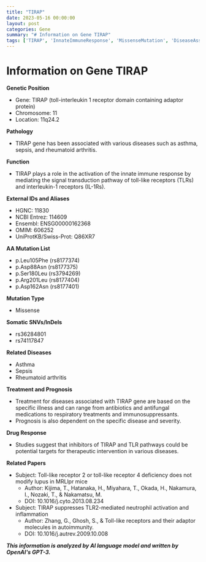 ```yaml
---
title: "TIRAP"
date: 2023-05-16 00:00:00
layout: post
categories: Gene
summary: "# Information on Gene TIRAP"
tags: ['TIRAP', 'InnateImmuneResponse', 'MissenseMutation', 'DiseaseAssociation', 'TherapeuticTargets', 'TLRPathway', 'DrugResponse', 'Prognosis']
---
```


# Information on Gene TIRAP

**Genetic Position**
- Gene: TIRAP (toll-interleukin 1 receptor domain containing adaptor protein)
- Chromosome: 11
- Location: 11q24.2

**Pathology**
- TIRAP gene has been associated with various diseases such as asthma, sepsis, and rheumatoid arthritis.

**Function**
- TIRAP plays a role in the activation of the innate immune response by mediating the signal transduction pathway of toll-like receptors (TLRs) and interleukin-1 receptors (IL-1Rs).

**External IDs and Aliases**
- HGNC: 11830
- NCBI Entrez: 114609
- Ensembl: ENSG00000162368
- OMIM: 606252
- UniProtKB/Swiss-Prot: Q86XR7

**AA Mutation List**
- p.Leu105Phe (rs8177374)
- p.Asp88Asn (rs8177375)
- p.Ser180Leu (rs3794269)
- p.Arg201Leu (rs8177404)
- p.Asp162Asn (rs8177401)

**Mutation Type**
- Missense 

**Somatic SNVs/InDels**
- rs36284801
- rs74117847

**Related Diseases**
- Asthma
- Sepsis
- Rheumatoid arthritis

**Treatment and Prognosis**
- Treatment for diseases associated with TIRAP gene are based on the specific illness and can range from antibiotics and antifungal medications to respiratory treatments and immunosuppressants.
- Prognosis is also dependent on the specific disease and severity.

**Drug Response**
- Studies suggest that inhibitors of TIRAP and TLR pathways could be potential targets for therapeutic intervention in various diseases.

**Related Papers**
- Subject: Toll-like receptor 2 or toll-like receptor 4 deficiency does not modify lupus in MRLlpr mice
  - Author: Kijima, T., Hatanaka, H., Miyahara, T., Okada, H., Nakamura, I., Nozaki, T., & Nakamatsu, M.
  - DOI: 10.1016/j.cyto.2013.08.234
- Subject: TIRAP suppresses TLR2-mediated neutrophil activation and inflammation
  - Author: Zhang, G., Ghosh, S., & Toll-like receptors and their adaptor molecules in autoimmunity.
  - DOI: 10.1016/j.autrev.2009.10.008

**_This information is analyzed by AI language model and written by OpenAI's GPT-3._**